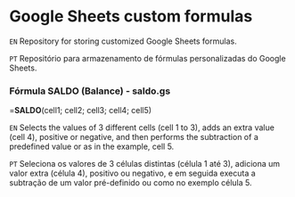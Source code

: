 # Google Sheets custom formulas

`EN`
Repository for storing customized Google Sheets formulas.

`PT`
Repositório para armazenamento de fórmulas personalizadas do Google Sheets.

### Fórmula SALDO (Balance) - saldo.gs

=**SALDO**(cell1; cell2; cell3; cell4; cell5)

`EN` Selects the values of 3 different cells (cell 1 to 3), adds an extra value (cell 4), positive or negative, and then performs the subtraction of a predefined value or as in the example, cell 5.

`PT` Seleciona os valores de 3 células distintas (célula 1 até 3), adiciona um valor extra (célula 4), positivo ou negativo, e em seguida executa a subtração de um valor pré-definido ou como no exemplo célula 5.

